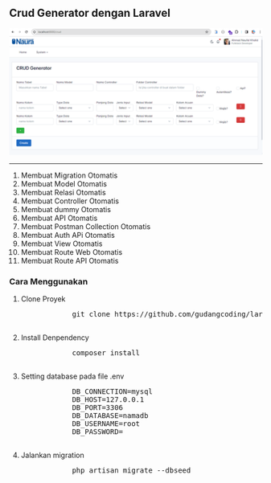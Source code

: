 ## Crud Generator dengan Laravel

<img src='1.png'>
<hr>
<ol>
    <li>Membuat Migration Otomatis</li>
    <li>Membuat Model Otomatis</li>
    <li>Membuat Relasi Otomatis</li>
    <li>Membuat Controller Otomatis</li>
    <li>Membuat dummy Otomatis</li>
    <li>Membuat API Otomatis</li>
    <li>Membuat Postman Collection Otomatis</li>
    <li>Membuat Auth APi Otomatis</li>
    <li>Membuat View Otomatis</li>
    <li>Membuat Route Web Otomatis</li>
    <li>Membuat Route API Otomatis</li>
</ol>
<h3>Cara Menggunakan</h3>
<ol>
    <li>
        Clone Proyek
        <pre>
            git clone https://github.com/gudangcoding/laravel-10-crud-generator.git
        </pre>
    </li>
    <li>
        Install Denpendency
        <pre>
            composer install
        </pre>
    </li>
    <li>
        Setting database pada file .env
        <pre>
            DB_CONNECTION=mysql
            DB_HOST=127.0.0.1
            DB_PORT=3306
            DB_DATABASE=namadb
            DB_USERNAME=root
            DB_PASSWORD=
        </pre>
    </li>
    <li>
        Jalankan migration
        <pre>
            php artisan migrate --dbseed
        </pre>
    </li>
</ol>
